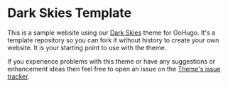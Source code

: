 # Dark Skies Template

This is a sample website using our [Dark Skies](https://github.com/dnb-org/dnb-hugo-dark-skies) theme for GoHugo. It's a template repository so you can fork it without history to create your own website. It is your starting point to use with the theme.

If you experience problems with this theme or have any suggestions or enhancement ideas then feel free to open an issue on the [Theme's issue tracker](https://github.com/dnb-org/dnb-hugo-dark-skies/issues).
